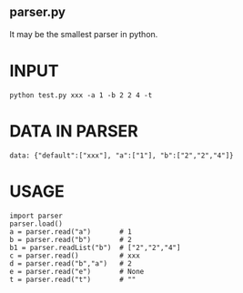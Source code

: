 parser.py
-----------

It may be the smallest parser in python.

# INPUT
	python test.py xxx -a 1 -b 2 2 4 -t 
# DATA IN PARSER
	data: {"default":["xxx"], "a":["1"], "b":["2","2","4"]}

# USAGE

 	import parser
	parser.load()
	a = parser.read("a")       # 1
	b = parser.read("b")       # 2
	b1 = parser.readList("b")  # ["2","2","4"]
	c = parser.read()          # xxx
	d = parser.read("b","a")   # 2
	e = parser.read("e")       # None
	t = parser.read("t")       # ""



